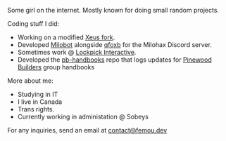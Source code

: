 Some girl on the internet. Mostly known for doing small random projects.


Coding stuff I did:
- Working on a modified [Xeus fork](https://github.com/femou1/xeus).
- Developed [Milobot](https://github.com/qfoxb/mhx-bot) alongside [qfoxb](https://github.com/qfoxb) for the Milohax Discord server.
- Sometimes work @ [Lockpick Interactive](https://github.com/LockpickInteractive).
- Developed the [pb-handbooks](https://github.com/femou1/pb-handbooks) repo that logs updates for [Pinewood Builders](https://www.roblox.com/groups/159511/) group handbooks

More about me:
- Studying in IT
- I live in Canada
- Trans rights.
- Currently working in administation @ Sobeys

For any inquiries, send an email at contact@femou.dev
